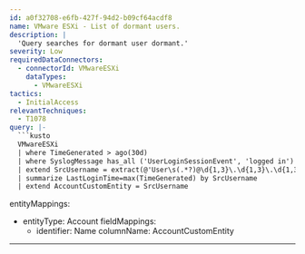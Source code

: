 ```yaml
---
id: a0f32708-e6fb-427f-94d2-b09cf64acdf8
name: VMware ESXi - List of dormant users.
description: |
  'Query searches for dormant user dormant.'
severity: Low
requiredDataConnectors:
  - connectorId: VMwareESXi
    dataTypes:
      - VMwareESXi
tactics:
  - InitialAccess
relevantTechniques:
  - T1078
query: |-
  ```kusto
  VMwareESXi
  | where TimeGenerated > ago(30d)
  | where SyslogMessage has_all ('UserLoginSessionEvent', 'logged in')
  | extend SrcUsername = extract(@'User\s(.*?)@\d{1,3}\.\d{1,3}\.\d{1,3}\.\d{1,3}', 1, SyslogMessage)
  | summarize LastLoginTime=max(TimeGenerated) by SrcUsername
  | extend AccountCustomEntity = SrcUsername
  ```
entityMappings:
  - entityType: Account
    fieldMappings:
      - identifier: Name
        columnName: AccountCustomEntity
---
```


